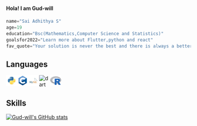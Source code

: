#### Hola! I am Gud-will

```python
name="Sai Adhithya S"
age=19
education="Bsc(Mathematics,Computer Science and Statistics)"
goalsfor2022="Learn more about Flutter,python and react"
fav_quote="Your solution is never the best and there is always a better and easier solution available"
```

## Languages
<img align="left" alt="python" width="30px" src="https://raw.githubusercontent.com/github/explore/80688e429a7d4ef2fca1e82350fe8e3517d3494d/topics/python/python.png" />
<img align="left" alt="c" width="30px" src="https://raw.githubusercontent.com/github/explore/f3e22f0dca2be955676bc70d6214b95b13354ee8/topics/c/c.png" />
<img align="left" alt="mysql" width="30px" src="https://raw.githubusercontent.com/github/explore/80688e429a7d4ef2fca1e82350fe8e3517d3494d/topics/mysql/mysql.png" />
<img align="left" alt="dart" width="30px" src="https://user-images.githubusercontent.com/81401804/149717313-a37e9052-6fb9-4c18-af3f-2067ddfff56f.png" />
<img align="left" alt="r" width="30px" src="https://raw.githubusercontent.com/github/explore/80688e429a7d4ef2fca1e82350fe8e3517d3494d/topics/r/r.png" />
<br></br>

## Skills

[![Gud-will's GitHub stats](https://github-readme-stats.vercel.app/api?username=Gud-will&hide=stars&count_private=true&show_icons=true&theme=tokyonight)](https://github.com/anuraghazra/github-readme-stats)

